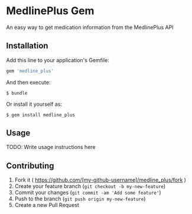 # MedlinePlus Gem

An easy way to get medication information from the MedlinePlus API

## Installation

Add this line to your application's Gemfile:

```ruby
gem 'medline_plus'
```

And then execute:

    $ bundle

Or install it yourself as:

    $ gem install medline_plus

## Usage

TODO: Write usage instructions here

## Contributing

1. Fork it ( https://github.com/[my-github-username]/medline_plus/fork )
2. Create your feature branch (`git checkout -b my-new-feature`)
3. Commit your changes (`git commit -am 'Add some feature'`)
4. Push to the branch (`git push origin my-new-feature`)
5. Create a new Pull Request
